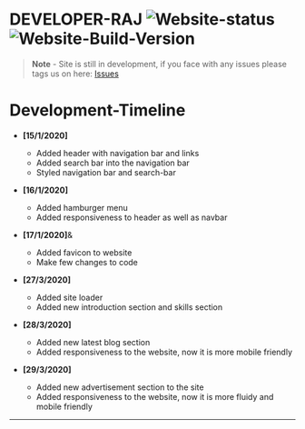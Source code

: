 <!-- MarkDown Starts from here -->
# **DEVELOPER-RAJ** ![Website-status](https://img.shields.io/badge/website-up-color?style=plastic) ![Website-Build-Version](https://img.shields.io/badge/Build-v1.0.3-brightgreen?style=plastic)
> **Note** - Site is still in development, if you face with any issues please tags us on here: [Issues](https://github.com/Developer-Raj/developer-raj.github.io/issues)

 # **Development-Timeline**
- **[15/1/2020]**
    - Added header with navigation bar and links
    - Added search bar into the navigation bar
    - Styled navigation bar and search-bar

- **[16/1/2020]**
    - Added hamburger menu
    - Added responsiveness to header as well as navbar

- **[17/1/2020]**&
    - Added favicon to website
    - Make few changes to code

- **[27/3/2020]**
    - Added site loader
    - Added new introduction section and skills section
- **[28/3/2020]**
    - Added new latest blog section
    - Added responsiveness to the website, now it is more mobile friendly
- **[29/3/2020]**
    - Added new advertisement section to the site
    - Added responsiveness to the website, now it is more fluidy and mobile friendly
***

